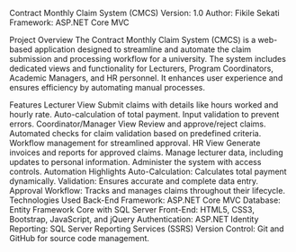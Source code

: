 Contract Monthly Claim System (CMCS)
Version: 1.0
Author: Fikile Sekati
Framework: ASP.NET Core MVC

Project Overview
The Contract Monthly Claim System (CMCS) is a web-based application designed to streamline and automate the claim submission and processing workflow for a university. The system includes dedicated views and functionality for Lecturers, Program Coordinators, Academic Managers, and HR personnel. It enhances user experience and ensures efficiency by automating manual processes.

Features
Lecturer View
Submit claims with details like hours worked and hourly rate.
Auto-calculation of total payment.
Input validation to prevent errors.
Coordinator/Manager View
Review and approve/reject claims.
Automated checks for claim validation based on predefined criteria.
Workflow management for streamlined approval.
HR View
Generate invoices and reports for approved claims.
Manage lecturer data, including updates to personal information.
Administer the system with access controls.
Automation Highlights
Auto-Calculation: Calculates total payment dynamically.
Validation: Ensures accurate and complete data entry.
Approval Workflow: Tracks and manages claims throughout their lifecycle.
Technologies Used
Back-End Framework: ASP.NET Core MVC
Database: Entity Framework Core with SQL Server
Front-End: HTML5, CSS3, Bootstrap, JavaScript, and jQuery
Authentication: ASP.NET Identity
Reporting: SQL Server Reporting Services (SSRS)
Version Control: Git and GitHub for source code management.

